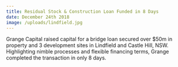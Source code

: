 ```yaml
---
title: Residual Stock & Construction Loan Funded in 8 Days
date: December 24th 2018
image: /uploads/lindfield.jpg
---
```

Grange Capital raised capital for a bridge loan secured over $50m in property and 3 development sites in Lindfield and Castle Hill, NSW. Highlighting nimble processes and flexible financing terms, Grange completed the transaction in only 8 days.
